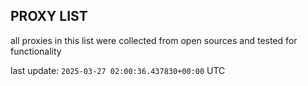 ## PROXY LIST

all proxies in this list were collected from open sources and tested for functionality

last update: `2025-03-27 02:00:36.437830+00:00` UTC
